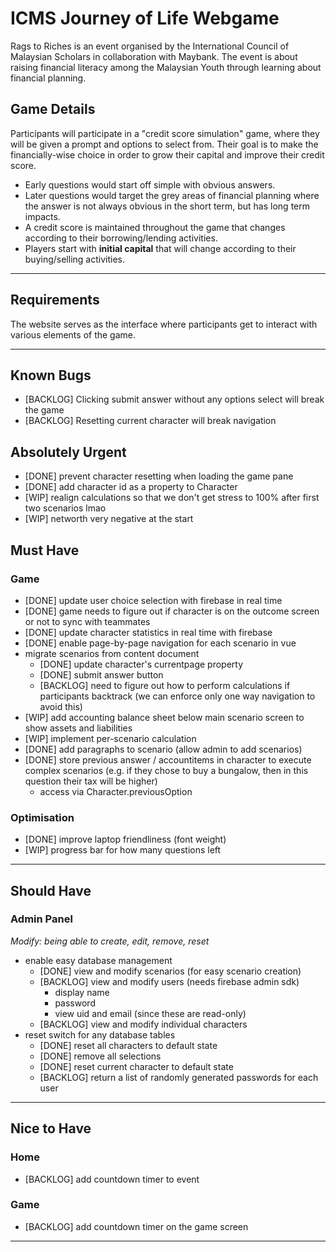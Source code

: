 # ICMS Journey of Life Webgame

Rags to Riches is an event organised by the International Council of Malaysian Scholars in collaboration with Maybank. The event is about raising financial literacy among the Malaysian Youth through learning about financial planning.

## Game Details

Participants will participate in a "credit score simulation" game, where they will be given a prompt and options to select from. Their goal is to make the financially-wise choice in order to grow their capital and improve their credit score.

- Early questions would start off simple with obvious answers.
- Later questions would target the grey areas of financial planning where the answer is not always obvious in the short term, but has long term impacts.
- A credit score is maintained throughout the game that changes according to their borrowing/lending activities.
- Players start with **initial capital** that will change according to their buying/selling activities.

-------------------------------------------------------------------------------

## Requirements

The website serves as the interface where participants get to interact with various elements of the game.

---

## Known Bugs
- [BACKLOG] Clicking submit answer without any options select will break the game
- [BACKLOG] Resetting current character will break navigation

## Absolutely Urgent

- [DONE] prevent character resetting when loading the game pane
- [DONE] add character id as a property to Character
- [WIP] realign calculations so that we don't get stress to 100% after first two scenarios lmao
- [WIP] networth very negative at the start

## Must Have

### Game

- [DONE] update user choice selection with firebase in real time
- [DONE] game needs to figure out if character is on the outcome screen or not to sync with teammates
- [DONE] update character statistics in real time with firebase
- [DONE] enable page-by-page navigation for each scenario in vue
- migrate scenarios from content document
    - [DONE] update character's currentpage property
    - [DONE] submit answer button
    - [BACKLOG] need to figure out how to perform calculations if participants backtrack (we can enforce only one way navigation to avoid this)
- [WIP] add accounting balance sheet below main scenario screen to show assets and liabilities
- [WIP] implement per-scenario calculation
- [DONE] add paragraphs to scenario (allow admin to add scenarios)
- [DONE] store previous answer / accountitems in character to execute complex scenarios (e.g. if they chose to buy a bungalow, then in this question their tax will be higher)
    - access via Character.previousOption

### Optimisation
- [DONE] improve laptop friendliness (font weight)
- [WIP] progress bar for how many questions left

---

## Should Have

### Admin Panel

_Modify: being able to create, edit, remove, reset_

- enable easy database management
    - [DONE] view and modify scenarios (for easy scenario creation)
    - [BACKLOG] view and modify users (needs firebase admin sdk)
        - display name
        - password
        - view uid and email (since these are read-only)
    - [BACKLOG] view and modify individual characters
- reset switch for any database tables
    - [DONE] reset all characters to default state
    - [DONE] remove all selections
    - [DONE] reset current character to default state
    - [BACKLOG] return a list of randomly generated passwords for each user

---

## Nice to Have

### Home

- [BACKLOG] add countdown timer to event

### Game

- [BACKLOG] add countdown timer on the game screen

---